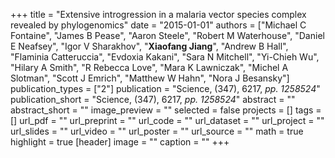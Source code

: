 +++
title = "Extensive introgression in a malaria vector species complex revealed by phylogenomics"
date = "2015-01-01"
authors = ["Michael C Fontaine", "James B Pease", "Aaron Steele", "Robert M Waterhouse", "Daniel E Neafsey", "Igor V Sharakhov", "**Xiaofang Jiang**", "Andrew B Hall", "Flaminia Catteruccia", "Evdoxia Kakani", "Sara N Mitchell", "Yi-Chieh Wu", "Hilary A Smith", "R Rebecca Love", "Mara K Lawniczak", "Michel A Slotman", "Scott J Emrich", "Matthew W Hahn", "Nora J Besansky"]
publication_types = ["2"]
publication = "Science, (347), 6217, _pp. 1258524_"
publication_short = "Science, (347), 6217, _pp. 1258524_"
abstract = ""
abstract_short = ""
image_preview = ""
selected = false
projects = []
tags = []
url_pdf = ""
url_preprint = ""
url_code = ""
url_dataset = ""
url_project = ""
url_slides = ""
url_video = ""
url_poster = ""
url_source = ""
math = true
highlight = true
[header]
image = ""
caption = ""
+++
